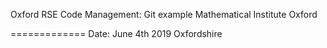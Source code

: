Oxford RSE Code Management: 
Git example
Mathematical Institute
Oxford

=============
Date: June 4th 2019
Oxfordshire
